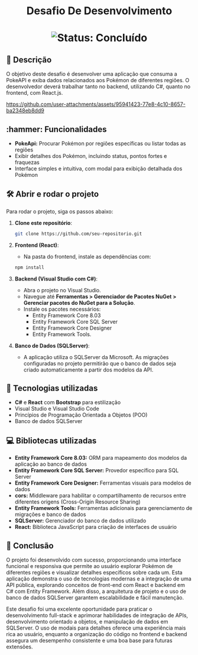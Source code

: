 <h1 align="center">Desafio De Desenvolvimento</h1>

<h1 align="center">
    <img src="http://img.shields.io/static/v1?label=STATUS&message=%20CONCLUIDO&color=GREEN&style=for-the-badge" alt="Status: Concluído">
</h1>

<h2 align="left">📖 Descrição</h2>
<p>O objetivo deste desafio é desenvolver uma aplicação que consuma a PokeAPI e exiba dados
relacionados aos Pokémon de diferentes regiões. O desenvolvedor deverá trabalhar tanto no
backend, utilizando C#, quanto no frontend, com React.js.</p>

<p align="center">
    

https://github.com/user-attachments/assets/95941423-77e8-4c10-8657-ba2348eb8dd9


</p>

<h2 align="left">:hammer: Funcionalidades</h2>
<ul>
    <li><strong>PokeApi:</strong> Procurar Pokémon por regiões específicas ou listar todas as regiões</li>
    <li>Exibir detalhes dos Pokémon, incluindo status, pontos fortes e fraquezas</li>
    <li>Interface simples e intuitiva, com modal para exibição detalhada dos Pokémon</li>
</ul>

<h2 align="left">🛠️ Abrir e rodar o projeto</h2>
<p>Para rodar o projeto, siga os passos abaixo:</p>

1. **Clone este repositório**:
    ```bash
    git clone https://github.com/seu-repositorio.git
    ```

2. **Frontend (React)**:
    - Na pasta do frontend, instale as dependências com:
    ```bash
    npm install
    ```

3. **Backend (Visual Studio com C#)**:
    - Abra o projeto no Visual Studio.
    - Navegue até **Ferramentas > Gerenciador de Pacotes NuGet > Gerenciar pacotes do NuGet para a Solução**.
    - Instale os pacotes necessários:
        - Entity Framework Core 8.03
        - Entity Framework Core SQL Server
        - Entity Framework Core Designer
        - Entity Framework Tools.

4. **Banco de Dados (SQLServer)**:
    - A aplicação utiliza o SQLServer da Microsoft. As migrações configuradas no projeto permitirão que o banco de dados seja criado automaticamente a partir dos modelos da API.

<h2 align="left">🧑 Tecnologias utilizadas</h2>
<ul>
    <li><strong>C#</strong> e <strong>React</strong> com <strong>Bootstrap</strong> para estilização</li>
    <li>Visual Studio e Visual Studio Code</li>
    <li>Princípios de Programação Orientada a Objetos (POO)</li>
    <li>Banco de dados SQLServer</li>    
</ul>

<h2 align="left">💻 Bibliotecas utilizadas</h2>
<ul>
    <li><strong>Entity Framework Core 8.03:</strong> ORM para mapeamento dos modelos da aplicação ao banco de dados</li>
    <li><strong>Entity Framework Core SQL Server:</strong> Provedor específico para SQL Server</li>
    <li><strong>Entity Framework Core Designer:</strong> Ferramentas visuais para modelos de dados</li>
    <li><strong>cors:</strong> Middleware para habilitar o compartilhamento de recursos entre diferentes origens (Cross-Origin Resource Sharing)</li>
    <li><strong>Entity Framework Tools:</strong> Ferramentas adicionais para gerenciamento de migrações e banco de dados</li>
    <li><strong>SQLServer:</strong> Gerenciador do banco de dados utilizado</li>
    <li><strong>React:</strong> Biblioteca JavaScript para criação de interfaces de usuário</li>
</ul>

<h2 align="left">📌 Conclusão</h2>
<p>O projeto foi desenvolvido com sucesso, proporcionando uma interface funcional e responsiva que permite ao usuário explorar Pokémon de diferentes regiões e visualizar detalhes específicos sobre cada um. Esta aplicação demonstra o uso de tecnologias modernas e a integração de uma API pública, explorando conceitos de front-end com React e backend em C# com Entity Framework. Além disso, a arquitetura de projeto e o uso de banco de dados SQLServer garantem escalabilidade e fácil manutenção.</p>

<p>Este desafio foi uma excelente oportunidade para praticar o desenvolvimento full-stack e aprimorar habilidades de integração de APIs, desenvolvimento orientado a objetos, e manipulação de dados em SQLServer. O uso de modais para detalhes oferece uma experiência mais rica ao usuário, enquanto a organização do código no frontend e backend assegura um desempenho consistente e uma boa base para futuras extensões.</p>

